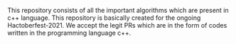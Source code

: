 This repository consists of all the important algorithms which are present in c++ language.
This repository is basically created for the ongoing Hactoberfest-2021.
We accept the legit PRs which are in the form of codes written in the programming language c++.
